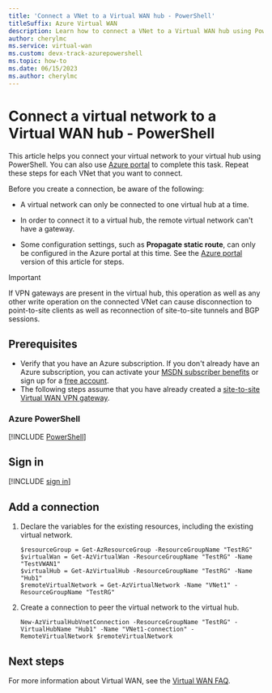 ```yaml
---
title: 'Connect a VNet to a Virtual WAN hub - PowerShell'
titleSuffix: Azure Virtual WAN
description: Learn how to connect a VNet to a Virtual WAN hub using PowerShell.
author: cherylmc
ms.service: virtual-wan
ms.custom: devx-track-azurepowershell
ms.topic: how-to
ms.date: 06/15/2023
ms.author: cherylmc
---
```

# Connect a virtual network to a Virtual WAN hub - PowerShell

This article helps you connect your virtual network to your virtual hub using PowerShell. You can also use [Azure portal](howto-connect-vnet-hub.md) to complete this task. Repeat these steps for each VNet that you want to connect.

Before you create a connection, be aware of the following:

* A virtual network can only be connected to one virtual hub at a time.
* In order to connect it to a virtual hub, the remote virtual network can't have a gateway.

* Some configuration settings, such as **Propagate static route**, can only be configured in the Azure portal at this time. See the [Azure portal](howto-connect-vnet-hub.md) version of this article for steps.

> [!IMPORTANT]
> If VPN gateways are present in the virtual hub, this operation as well as any other write operation on the connected VNet can cause disconnection to point-to-site clients as well as reconnection of site-to-site tunnels and BGP sessions.

## Prerequisites

* Verify that you have an Azure subscription. If you don't already have an Azure subscription, you can activate your [MSDN subscriber benefits](https://azure.microsoft.com/pricing/member-offers/msdn-benefits-details) or sign up for a [free account](https://azure.microsoft.com/pricing/free-trial).
* The following steps assume that you have already created a [site-to-site Virtual WAN VPN gateway](site-to-site-powershell.md).

### Azure PowerShell

[!INCLUDE [PowerShell](../../includes/vpn-gateway-cloud-shell-powershell-about.md)]

## <a name="signin"></a>Sign in

[!INCLUDE [sign in](../../includes/vpn-gateway-cloud-shell-ps-login.md)]

## Add a connection

1. Declare the variables for the existing resources, including the existing virtual network.

   ```azurepowershell-interactive
   $resourceGroup = Get-AzResourceGroup -ResourceGroupName "TestRG" 
   $virtualWan = Get-AzVirtualWan -ResourceGroupName "TestRG" -Name "TestVWAN1"
   $virtualHub = Get-AzVirtualHub -ResourceGroupName "TestRG" -Name "Hub1"
   $remoteVirtualNetwork = Get-AzVirtualNetwork -Name "VNet1" -ResourceGroupName "TestRG" 
   ```

1. Create a connection to peer the virtual network to the virtual hub.

   ```azurepowershell-interactive
   New-AzVirtualHubVnetConnection -ResourceGroupName "TestRG" -VirtualHubName "Hub1" -Name "VNet1-connection" -RemoteVirtualNetwork $remoteVirtualNetwork
   ```

## Next steps

For more information about Virtual WAN, see the [Virtual WAN FAQ](virtual-wan-faq.md).
